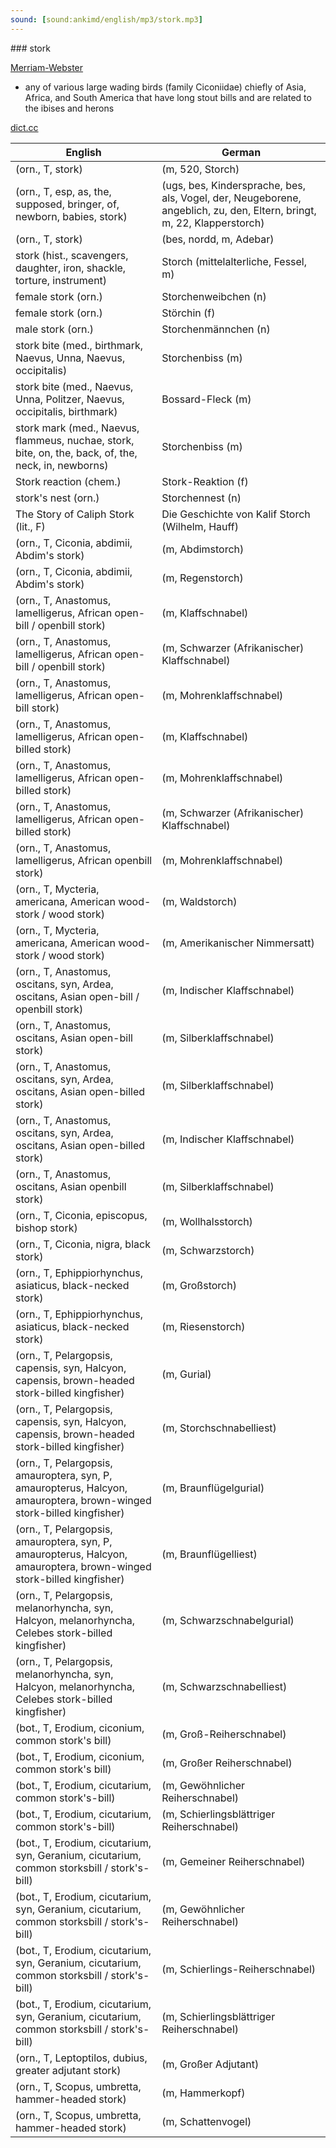 ```yaml
---
sound: [sound:ankimd/english/mp3/stork.mp3]
---
```


\### stork

[Merriam-Webster](https://www.merriam-webster.com/dictionary/stork)

- any of various large wading birds (family Ciconiidae) chiefly of Asia, Africa, and South America that have long stout bills and are related to the ibises and herons

[dict.cc](https://www.dict.cc/stork)

| English        | German       |
| -------------- | ------------ |
|  (orn., T, stork) |  (m, 520, Storch) |
|  (orn., T, esp, as, the, supposed, bringer, of, newborn, babies, stork) |  (ugs, bes, Kindersprache, bes, als, Vogel, der, Neugeborene, angeblich, zu, den, Eltern, bringt, m, 22, Klapperstorch) |
|  (orn., T, stork) |  (bes, nordd, m, Adebar) |
| stork (hist., scavengers, daughter, iron, shackle, torture, instrument) | Storch (mittelalterliche, Fessel, m) |
| female stork (orn.) | Storchenweibchen (n) |
| female stork (orn.) | Störchin (f) |
| male stork (orn.) | Storchenmännchen (n) |
| stork bite (med., birthmark, Naevus, Unna, Naevus, occipitalis) | Storchenbiss (m) |
| stork bite (med., Naevus, Unna, Politzer, Naevus, occipitalis, birthmark) | Bossard-Fleck (m) |
| stork mark (med., Naevus, flammeus, nuchae, stork, bite, on, the, back, of, the, neck, in, newborns) | Storchenbiss (m) |
| Stork reaction (chem.) | Stork-Reaktion (f) |
| stork's nest (orn.) | Storchennest (n) |
| The Story of Caliph Stork (lit., F) | Die Geschichte von Kalif Storch (Wilhelm, Hauff) |
|  (orn., T, Ciconia, abdimii, Abdim's stork) |  (m, Abdimstorch) |
|  (orn., T, Ciconia, abdimii, Abdim's stork) |  (m, Regenstorch) |
|  (orn., T, Anastomus, lamelligerus, African open-bill / openbill stork) |  (m, Klaffschnabel) |
|  (orn., T, Anastomus, lamelligerus, African open-bill / openbill stork) |  (m, Schwarzer (Afrikanischer) Klaffschnabel) |
|  (orn., T, Anastomus, lamelligerus, African open-bill stork) |  (m, Mohrenklaffschnabel) |
|  (orn., T, Anastomus, lamelligerus, African open-billed stork) |  (m, Klaffschnabel) |
|  (orn., T, Anastomus, lamelligerus, African open-billed stork) |  (m, Mohrenklaffschnabel) |
|  (orn., T, Anastomus, lamelligerus, African open-billed stork) |  (m, Schwarzer (Afrikanischer) Klaffschnabel) |
|  (orn., T, Anastomus, lamelligerus, African openbill stork) |  (m, Mohrenklaffschnabel) |
|  (orn., T, Mycteria, americana, American wood-stork / wood stork) |  (m, Waldstorch) |
|  (orn., T, Mycteria, americana, American wood-stork / wood stork) |  (m, Amerikanischer Nimmersatt) |
|  (orn., T, Anastomus, oscitans, syn, Ardea, oscitans, Asian open-bill / openbill stork) |  (m, Indischer Klaffschnabel) |
|  (orn., T, Anastomus, oscitans, Asian open-bill stork) |  (m, Silberklaffschnabel) |
|  (orn., T, Anastomus, oscitans, syn, Ardea, oscitans, Asian open-billed stork) |  (m, Silberklaffschnabel) |
|  (orn., T, Anastomus, oscitans, syn, Ardea, oscitans, Asian open-billed stork) |  (m, Indischer Klaffschnabel) |
|  (orn., T, Anastomus, oscitans, Asian openbill stork) |  (m, Silberklaffschnabel) |
|  (orn., T, Ciconia, episcopus, bishop stork) |  (m, Wollhalsstorch) |
|  (orn., T, Ciconia, nigra, black stork) |  (m, Schwarzstorch) |
|  (orn., T, Ephippiorhynchus, asiaticus, black-necked stork) |  (m, Großstorch) |
|  (orn., T, Ephippiorhynchus, asiaticus, black-necked stork) |  (m, Riesenstorch) |
|  (orn., T, Pelargopsis, capensis, syn, Halcyon, capensis, brown-headed stork-billed kingfisher) |  (m, Gurial) |
|  (orn., T, Pelargopsis, capensis, syn, Halcyon, capensis, brown-headed stork-billed kingfisher) |  (m, Storchschnabelliest) |
|  (orn., T, Pelargopsis, amauroptera, syn, P, amauropterus, Halcyon, amauroptera, brown-winged stork-billed kingfisher) |  (m, Braunflügelgurial) |
|  (orn., T, Pelargopsis, amauroptera, syn, P, amauropterus, Halcyon, amauroptera, brown-winged stork-billed kingfisher) |  (m, Braunflügelliest) |
|  (orn., T, Pelargopsis, melanorhyncha, syn, Halcyon, melanorhyncha, Celebes stork-billed kingfisher) |  (m, Schwarzschnabelgurial) |
|  (orn., T, Pelargopsis, melanorhyncha, syn, Halcyon, melanorhyncha, Celebes stork-billed kingfisher) |  (m, Schwarzschnabelliest) |
|  (bot., T, Erodium, ciconium, common stork's bill) |  (m, Groß-Reiherschnabel) |
|  (bot., T, Erodium, ciconium, common stork's bill) |  (m, Großer Reiherschnabel) |
|  (bot., T, Erodium, cicutarium, common stork's-bill) |  (m, Gewöhnlicher Reiherschnabel) |
|  (bot., T, Erodium, cicutarium, common stork's-bill) |  (m, Schierlingsblättriger Reiherschnabel) |
|  (bot., T, Erodium, cicutarium, syn, Geranium, cicutarium, common storksbill / stork's-bill) |  (m, Gemeiner Reiherschnabel) |
|  (bot., T, Erodium, cicutarium, syn, Geranium, cicutarium, common storksbill / stork's-bill) |  (m, Gewöhnlicher Reiherschnabel) |
|  (bot., T, Erodium, cicutarium, syn, Geranium, cicutarium, common storksbill / stork's-bill) |  (m, Schierlings-Reiherschnabel) |
|  (bot., T, Erodium, cicutarium, syn, Geranium, cicutarium, common storksbill / stork's-bill) |  (m, Schierlingsblättriger Reiherschnabel) |
|  (orn., T, Leptoptilos, dubius, greater adjutant stork) |  (m, Großer Adjutant) |
|  (orn., T, Scopus, umbretta, hammer-headed stork) |  (m, Hammerkopf) |
|  (orn., T, Scopus, umbretta, hammer-headed stork) |  (m, Schattenvogel) |

